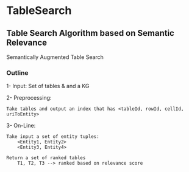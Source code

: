 # TableSearch

## Table Search Algorithm based on Semantic Relevance

Semantically Augmented Table Search


### Outline

1- Input: Set of tables & and a KG

2- Preprocessing: 
    
    Take tables and output an index that has <tableId, rowId, cellId, uriToEntity>

3- On-Line:
    
    Take input a set of entity tuples:
        <Entity1, Entity2>
        <Entity3, Entity4>

    Return a set of ranked tables
        T1, T2, T3 --> ranked based on relevance score
